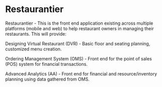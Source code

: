 # Restaurantier

Restaurantier - This is the front end application existing across multiple platforms (mobile and web) to help restaurant owners in managing their restaurants. This will provide:

Designing Virtual Restaurant (DVR) - Basic floor and seating planning, customized menu creation.

Ordering Management System (OMS) - Front end for the point of sales (POS) system for financial transactions.

Advanced Analytics (AA) -  Front end for financial and resource/inventory planning using data gathered from OMS.
